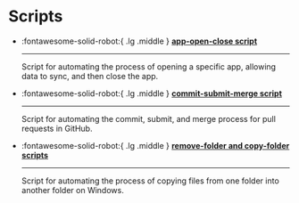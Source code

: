 # Scripts

<div class="grid cards" markdown>

  - :fontawesome-solid-robot:{ .lg .middle } __[app-open-close script](https://www.080f53.com/app-open-close-script/)__

    ---

     Script for automating the process of opening a specific app, allowing data to sync, and then close the app.

  - :fontawesome-solid-robot:{ .lg .middle } __[commit-submit-merge script](https://www.080f53.com/commit-submit-merge-script/)__

    ---

    Script for automating the commit, submit, and merge process for pull requests in GitHub.

  - :fontawesome-solid-robot:{ .lg .middle } __[remove-folder and copy-folder scripts](https://www.080f53.com/remove-copy-folder-scripts/)__

    ---

    Script for automating the process of copying files from one folder into another folder on Windows.

</div>
